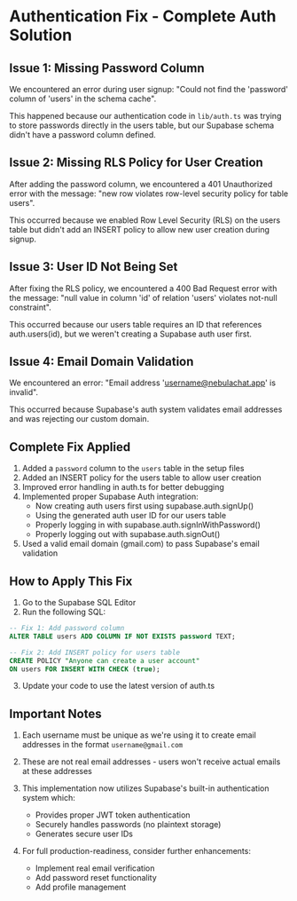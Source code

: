 # Authentication Fix - Complete Auth Solution

## Issue 1: Missing Password Column
We encountered an error during user signup: "Could not find the 'password' column of 'users' in the schema cache". 

This happened because our authentication code in `lib/auth.ts` was trying to store passwords directly in the users table, but our Supabase schema didn't have a password column defined.

## Issue 2: Missing RLS Policy for User Creation
After adding the password column, we encountered a 401 Unauthorized error with the message: "new row violates row-level security policy for table users".

This occurred because we enabled Row Level Security (RLS) on the users table but didn't add an INSERT policy to allow new user creation during signup.

## Issue 3: User ID Not Being Set
After fixing the RLS policy, we encountered a 400 Bad Request error with the message: "null value in column 'id' of relation 'users' violates not-null constraint".

This occurred because our users table requires an ID that references auth.users(id), but we weren't creating a Supabase auth user first.

## Issue 4: Email Domain Validation
We encountered an error: "Email address 'username@nebulachat.app' is invalid".

This occurred because Supabase's auth system validates email addresses and was rejecting our custom domain.

## Complete Fix Applied
1. Added a `password` column to the `users` table in the setup files
2. Added an INSERT policy for the users table to allow user creation
3. Improved error handling in auth.ts for better debugging
4. Implemented proper Supabase Auth integration:
   - Now creating auth users first using supabase.auth.signUp()
   - Using the generated auth user ID for our users table
   - Properly logging in with supabase.auth.signInWithPassword()
   - Properly logging out with supabase.auth.signOut()
5. Used a valid email domain (gmail.com) to pass Supabase's email validation

## How to Apply This Fix
1. Go to the Supabase SQL Editor
2. Run the following SQL:
```sql
-- Fix 1: Add password column
ALTER TABLE users ADD COLUMN IF NOT EXISTS password TEXT;

-- Fix 2: Add INSERT policy for users table
CREATE POLICY "Anyone can create a user account" 
ON users FOR INSERT WITH CHECK (true);
```

3. Update your code to use the latest version of auth.ts

## Important Notes
1. Each username must be unique as we're using it to create email addresses in the format `username@gmail.com`

2. These are not real email addresses - users won't receive actual emails at these addresses

3. This implementation now utilizes Supabase's built-in authentication system which:
   - Provides proper JWT token authentication
   - Securely handles passwords (no plaintext storage)
   - Generates secure user IDs

4. For full production-readiness, consider further enhancements:
   - Implement real email verification
   - Add password reset functionality
   - Add profile management 